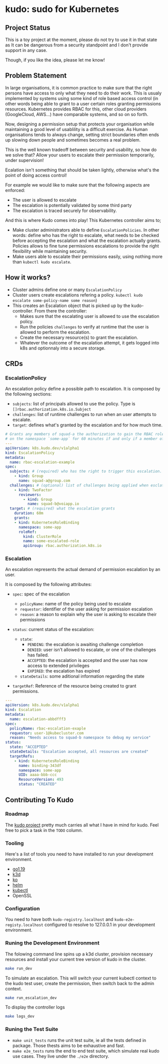 # kudo: sudo for Kubernetes

## Project Status

This is a toy project at the moment, please do not try to use it in that state as It can be dangerous from a security standpoint and I don't provide support in any case.

Though, if you like the idea, please let me know!

## Problem Statement

In large organisations, it is common practice to make sure that the right persons have access to only what they need to do their work. This is usualy implemented by systems using some kind of role based access control (in other words being able to grant to a user certain roles granting permissions resources. Kubernetes provides RBAC for this, other cloud providers (GoogleCloud, AWS...) have comparable systems, and so on so forth.

Now, designing a permission setup that protects your organisation while maintaining a good level of usablility is a difficult exercise. As Human organisations tends to always change, setting strict boundaries often ends up slowing down people and sometimes becomes a real problem.

This is the well known tradeoff between security and usability, so how do we solve that? Allow your users to escalate their permission temporarily, under supervision!

Ecalation isn't something that should be taken lightly, otherwise what's the point of doing access control!

For example we would like to make sure that the following aspects are enforced:

- The user is allowed to escalate
- The escalation is potentially validated by some third party
- The escalation is traced securely for observability.

And this is where Kudo comes into play! This Kubernetes controller aims to;

- Make cluster administrators able to define `EscalationPolicies`. In other words: define who has the right to escalate, what needs to be checked before accepting the escalation and what the escalation actually grants. Policies allows to fine tune permissions escalations to provide the right flexibility while maintaining security.
- Make users able to escalate their permissions easily, using nothing more than `kubectl kudo escalate`.

## How it works?

- Cluster admins define one or many `EscalationPolicy`
- Cluster users create escalations refering a policy. `kubectl kudo escalate some-policy-name some reason`)
- This creates an Escalation object that is picked up by the kudo-controller. From there the controller:
  - Makes sure that the escalating user is allowed to use the escalation policy.
  - Run the policies `challenges` to verify at runtime that the user is allowed to perform the escalation.
  - Create the necessary resource(s) to grant the escalation.
  - Whatever the outcome of the escalation attempt, it gets logged into k8s and optionnaly into a secure storage.

## CRDs

### EscalationPolicy

An escalation policy define a possible path to escalation. It is composed by the following sections:

- `subjects`: list of principals allowed to use the policy. Type is `[]rbac.authorization.k8s.io.Subject`
- `challenges`: list of runtime challenges to run when an user attempts to escalate.
- `target`: defines what's granted by the escalation and for how much time.


```yaml
# Grants any members of squad-a the authorization to gain the RBAC role `some-escalated-role`
# on the namespace `some-app` for 60 minutes if and only if a member of squad-b approves the escalation
---
apiVersion: k8s.kudo.dev/v1alpha1
kind: EscalationPolicy
metadata:
  name: rbac-escalation-example
spec:
  subjects: # (required) who has the right to trigger this escalation.
    - kind: Group
      name: squad-a@group.com
  challenges: # (optional) list of challenges being applied when esclating.
    - kind: TwoFactor
      reviewers:
        - kind: Group
          name: squad-b@voiapp.io
  target: # (required) what the escalation grants
    duration: 60m
    grants:
    - kind: KubernetesRoleBinding
      namespace: some-app
      roleRef:
        kind: ClusterRole
        name: some-escalated-role
        apiGroup: rbac.authorization.k8s.io
```

### Escalation

An escalation represents the actual demand of permission escalation by an user.

It is composed by the following attributes:

- `spec`: spec of the escalation
  - `policyName`: name of the policy being used to escalate
  - `requestor`: identifier of the user asking for permission escalation
  - `reason`: a reason to explain why the user is asking to escalate their permissions

- `status`: current status of the escalation:
  - `state`:
    - `PENDING`: the escalation is awaiting challenge completion
    - `DENIED`: user isn't allowed to escalate, or one of the challenges has failed.
    - `ACCEPTED`: the escalation is accepted and the user has now access to extended privileges
    - `EXPIRED`: the escalation has expired
  - `stateDetails`: some aditional information regarding the state
- `targetRef`: Reference of the resource being created to grant permissions.

```yaml
---
apiVersion: k8s.kudo.dev/v1alpha1
kind: Escalation
metadata:
  name: escalation-abbdfff3
spec:
  policyName: rbac-escalation-exaple
  requestor: user-1@kubecluster.com
  reason: "Needs access to squad-b namespace to debug my service"
status:
  state: "ACCEPTED"
  stateDetails: "Escalation accepted, all resources are created"
  targetRefs:
    - kind: KubernetesRoleBinding
      name: binding-343df
      namespace: some-app
      UID: aaaa-bbb-ccc
      ResourceVersion: 493
      status: "CREATED"

```

## Contributing To Kudo

### Roadmap

The [kudo project](https://github.com/users/jlevesy/projects/1) pretty much carries all what I have in mind for kudo. Feel free to pick a task in the `TODO` column.

### Tooling

Here's a list of tools you need to have installed to run your development environment.

- [go1.19](https://go.dev/learn/)
- [k3d](https://github.com/k3d-io/k3d)
- [ko](https://github.com/google/ko)
- [helm](https://helm.sh/)
- [kubectl](https://kubernetes.io/docs/tasks/tools/#kubectl)
- OpenSSL

### Configuration

You need to have both `kudo-registry.localhost` and `kudo-e2e-registy.localhost` configured to resolve to 127.0.0.1 in your development environment.

### Runing the Development Environment

The folowing command line spins up a k3d cluster, provision necessary resources and install your current tree version of kudo in the cluster.

```bash
make run_dev
```

To simulate an escalation. This will switch your current kubectl context to the kudo test user, create the permission, then switch back to the admin context.

```bash
make run_escalation_dev
```

To display the controller logs

```bash
make logs_dev
```

### Runing the Test Suite

- `make unit_tests` runs the unit test suite, ie all the tests defined in package. Those thests aims to be exhaustive and fast.
- `make e2e_tests` runs the end to end test suite, which simulate real kudo use cases. They live under the `./e2e` directory.
